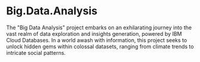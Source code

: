 # Big.Data.Analysis
The "Big Data Analysis" project embarks on an exhilarating journey into the vast realm of data exploration and insights generation, powered by IBM Cloud Databases. In a world awash with information, this project seeks to unlock hidden gems within colossal datasets, ranging from climate trends to intricate social patterns.
